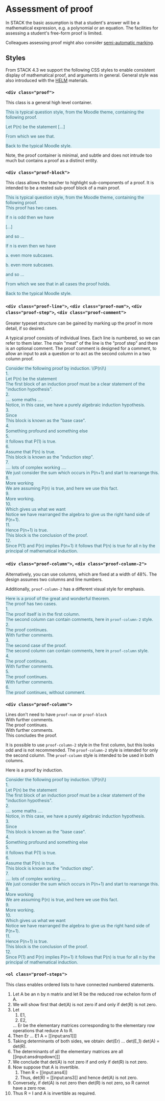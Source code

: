 # Assessment of proof

In STACK the basic assumption is that a student's answer will be a mathematical expression, e.g. a polynomial or an equation.  The facilities for assessing a student's free-form proof is limited.

Colleagues assessing proof might also consider [semi-automatic marking](Semi-automatic_Marking.md).

## Styles

From STACK 4.3 we support the following CSS styles to enable consistent display of mathematical proof, and arguments in general.  General style was also introduced with the [HELM](HELM.md) materials.

### `<div class="proof">`

This class is a general high level container.

<div style="color: #2f6473; background-color: #def2f8; border-color: #d1edf6;">
This is typical question style, from the Moodle theme, containing the following proof.
<div class="proof">
<p>Let P(n) be the statement [...] </p>
<p>From which we see that.</p>
</div>
Back to the typical Moodle style.
</div>

Note, the proof container is minimal, and subtle and does not intrude too much but contains a proof as a distinct entity.

### `<div class="proof-block">`

This class allows the teacher to highlight sub-components of a proof.  It is intended to be a nested sub-proof block of a main proof.

<div style="color: #2f6473; background-color: #def2f8; border-color: #d1edf6;">
This is typical question style, from the Moodle theme, containing the following proof.
<div class="proof">
This proof has two cases.
<div class="proof-block">
<p>If n is odd then we have</p>
<p>[...]</p>
<p>and so ...</p>
</div>
<div class="proof-block">
<p>If n is even then we have</p>
<div class="proof-block">
<p>a. even more subcases.</p>
</div>
<div class="proof-block">
<p>b. even more subcases.</p>
</div>
<p>and so ...</p>
</div>
<p>From which we see that in all cases the proof holds.</p>
</div>
Back to the typical Moodle style.
</div>

### `<div class="proof-line">`, `<div class="proof-num">`, `<div class="proof-step">`, `<div class="proof-comment">`

Greater typeset structure can be gained by marking up the proof in more detail, if so desired.

A typical proof consists of individual lines. Each line is numbered, so we can refer to them later.  The main "meat" of the line is the "proof step" and there is an optional comment.  The proof comment is designed for a comment, to allow an input to ask a question or to act as the second column in a two column proof.

<div style="color: #2f6473; background-color: #def2f8; border-color: #d1edf6;">
Consider the following proof by induction. \(P(n)\)
<div class="proof">
<div class="proof-block">
<div class="proof-line">
 <div class="proof-num">1.</div>
 <div class="proof-step">Let P(n) be the statement</div>
 <div class="proof-comment">The first block of an induction proof must be a clear statement of the "induction hypothesis".</div>
</div>
<div class="proof-line">
 <div class="proof-num">2.</div>
 <div class="proof-step">.... some maths ....</div>
 <div class="proof-comment">Notice, in this case, we have a purely algebraic induction hypothesis.</div>
</div>
</div>
<div class="proof-block">
<div class="proof-line">
 <div class="proof-num">3.</div>
 <div class="proof-step">Since</div>
 <div class="proof-comment">This block is known as the "base case".</div>
</div>
<div class="proof-line">
 <div class="proof-num">4.</div>
 <div class="proof-step">Something profound and something else</div>
</div>
<div class="proof-line">
 <div class="proof-num">5.</div>
 <div class="proof-step">it follows that P(1) is true.</div>
</div>
</div>
<div class="proof-block">
<div class="proof-line">
 <div class="proof-num">6.</div>
 <div class="proof-step">Assume that P(n) is true.</div>
 <div class="proof-comment">This block is known as the "induction step".</div>
</div>
<div class="proof-line">
 <div class="proof-num">7.</div>
 <div class="proof-step">.... lots of complex working ....</div>
 <div class="proof-comment">We just consider the sum which occurs in P(n+1) and start to rearrange this.</div>
</div>
<div class="proof-line">
 <div class="proof-num">8.</div>
 <div class="proof-step">More working</div>
 <div class="proof-comment">We are assuming P(n) is true, and here we use this fact.</div>
</div>
<div class="proof-line">
 <div class="proof-num">9.</div>
 <div class="proof-step">More working.</div>
</div>
<div class="proof-line">
 <div class="proof-num">10.</div>
 <div class="proof-step">Which gives us what we want</div>
 <div class="proof-comment">Notice we have rearranged the algebra to give us the right hand side of P(n+1).</div>
</div>
<div class="proof-line">
 <div class="proof-num">11.</div>
 <div class="proof-step">Hence P(n+1) is true.</div>
 <div class="proof-comment">This block is the conclusion of the proof.</div>
</div>
</div>
<div class="proof-block">
<div class="proof-line">
 <div class="proof-num">12.</div>
 <div class="proof-step">Since P(1) and P(n) implies P(n+1) it follows that P(n) is true for all n by the principal of mathematical induction.</div>
</div>
</div>
</div>
</div>

### `<div class="proof-column">`, `<div class="proof-column-2">`

Alternatively, you can use columns, which are fixed at a width of 48%.  The design assumes two columns and line numbers.

Additionally, `proof-column-2` has a different visual style for emphasis.


<div style="color: #2f6473; background-color: #def2f8; border-color: #d1edf6;">
Here is a proof of the great and wonderful theorem.
 <div class="proof">
  The proof has two cases.
  <div class="proof-block">
   <div class="proof-line">
    <div class="proof-num">1.</div>
    <div class="proof-column">The proof itself is in the first column.</div>
    <div class="proof-column-2">The second column can contain comments, here in <code>proof-column-2</code> style. </div>
   </div>
   <div class="proof-line">
    <div class="proof-num">2.</div>
    <div class="proof-column">The proof continues.</div>
    <div class="proof-column-2">With further comments.</div>
   </div>
  </div>
  <div class="proof-block">
   <div class="proof-line">
    <div class="proof-num">3.</div>
    <div class="proof-column">The second case of the proof.</div>
    <div class="proof-column">The second column can contain comments, here in <code>proof-column</code> style. </div>
   </div>
   <div class="proof-line">
    <div class="proof-num">4.</div>
    <div class="proof-column">The proof continues.</div>
    <div class="proof-column">With further comments.</div>
   </div>
   <div class="proof-block">
    <div class="proof-line">
     <div class="proof-num">5.</div>
     <div class="proof-column">The proof continues.</div>
     <div class="proof-column">With further comments.</div>
    </div>
    <div class="proof-line">
     <div class="proof-num">6.</div>
     <div class="proof-column">The proof continues, without comment.</div>
    </div>
   </div>
  </div>
 </div>
</div>

### `<div class="proof-column">`

<div class="proof-line">
 <div class="proof-column">Lines don't need to have <code>proof-num</code> or <code>proof-block</code></div>
 <div class="proof-column">With further comments.</div>
</div>
<div class="proof-line">
 <div class="proof-column">The proof continues.</div>
 <div class="proof-column-2">With further comments.</div>
</div>
<div class="proof-line">
 <div class="proof-column">This concludes the proof.</div>
</div>

It is possible to use `proof-column-2` style in the first column, but this looks odd and is not recommended.  The `proof-column-2` style is intended for only the second column.  The `proof-column` style is intended to be used in both columns.

Here is a proof by induction.

<div style="color: #2f6473; background-color: #def2f8; border-color: #d1edf6;">
Consider the following proof by induction. \(P(n)\)
<div class="proof">
<div class="proof-block">
<div class="proof-line">
 <div class="proof-num">1.</div>
 <div class="proof-column">Let P(n) be the statement</div>
 <div class="proof-column-2">The first block of an induction proof must be a clear statement of the "induction hypothesis".</div>
</div>
<div class="proof-line">
 <div class="proof-num">2.</div>
 <div class="proof-column">.... some maths ....</div>
 <div class="proof-column-2">Notice, in this case, we have a purely algebraic induction hypothesis.</div>
</div>
</div>
<div class="proof-block">
<div class="proof-line">
 <div class="proof-num">3.</div>
 <div class="proof-column">Since</div>
 <div class="proof-column-2">This block is known as the "base case".</div>
</div>
<div class="proof-line">
 <div class="proof-num">4.</div>
 <div class="proof-column">Something profound and something else</div>
</div>
<div class="proof-line">
 <div class="proof-num">5.</div>
 <div class="proof-column">it follows that P(1) is true.</div>
</div>
</div>
<div class="proof-block">
<div class="proof-line">
 <div class="proof-num">6.</div>
 <div class="proof-column">Assume that P(n) is true.</div>
 <div class="proof-column-2">This block is known as the "induction step".</div>
</div>
<div class="proof-line">
 <div class="proof-num">7.</div>
 <div class="proof-column">.... lots of complex working ....</div>
 <div class="proof-column-2">We just consider the sum which occurs in P(n+1) and start to rearrange this.</div>
</div>
<div class="proof-line">
 <div class="proof-num">8.</div>
 <div class="proof-column">More working</div>
 <div class="proof-column-2">We are assuming P(n) is true, and here we use this fact.</div>
</div>
<div class="proof-line">
 <div class="proof-num">9.</div>
 <div class="proof-column">More working.</div>
</div>
<div class="proof-line">
 <div class="proof-num">10.</div>
 <div class="proof-column">Which gives us what we want</div>
 <div class="proof-column-2">Notice we have rearranged the algebra to give us the right hand side of P(n+1).</div>
</div>
<div class="proof-line">
 <div class="proof-num">11.</div>
 <div class="proof-column">Hence P(n+1) is true.</div>
 <div class="proof-column-2">This block is the conclusion of the proof.</div>
</div>
</div>
<div class="proof-block">
<div class="proof-line">
 <div class="proof-num">12.</div>
 <div class="proof-column">Since P(1) and P(n) implies P(n+1) it follows that P(n) is true for all n by the principal of mathematical induction.</div>
</div>
</div>
</div>
</div>


### `<ol class="proof-steps">`

This class enables ordered lists to have connected numbered statements.

<ol class="proof-steps">
<li>Let A be an n by n matrix and let R be the reduced row echelon form of A.</li>
<li>We will show first that det(A) is not zero if and only if det(R) is not zero.</li>
<li>Let <ol>
<li>E1,</li>
<li>E2,</li>
</ol> ... Er be the elementary matrices corresponding to the elementary row operations that reduce A to R.</li>
<li>Then Er ... E1 A = [[input:ans1]]]</li>
<li>Taking determinants of both sides, we obtain: det(Er) ... det(E_1) det(A) = det(R).</li>
<li>The determinants of all the elementary matrices are all [[input:ansdropdown]]]</li>
<li>We conclude that det(A) is not zero if and only if det(R) is not zero.</li>
<li>Now suppose that A is invertible.
 <ol class="proof-steps">
 <li>Then R =  [[input:ans4]]</li>
 <li>Thus, det(R) = [[input:ans3]] and hence det(A) is not zero.</li>
 </ol></li>
<li>Conversely, if det(A) is not zero then det(R) is not zero, so R cannot have a zero row.</li>
<li>Thus R = I and A is invertible as required. </li>
</ol>
